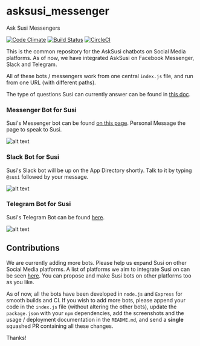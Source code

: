 # asksusi_messenger
Ask Susi Messengers

[![Code Climate](https://codeclimate.com/github/fossasia/asksusi_messengers/badges/gpa.svg)](https://codeclimate.com/github/fossasia/asksusi_messengers)
[![Build Status](https://travis-ci.org/fossasia/asksusi_messengers.svg?branch=development)](https://travis-ci.org/fossasia/asksusi_messengers)
[![CircleCI](https://img.shields.io/circleci/project/fossasia/asksusi_messengers.svg?maxAge=2592000?style=flat-square)](https://circleci.com/gh/fossasia/asksusi_messengers)

This is the common repository for the AskSusi chatbots on Social Media platforms. As of now, we have integrated AskSusi on Facebook Messenger, Slack and Telegram.

All of these bots / messengers work from one central ```index.js``` file, and run from one URL (with different paths).

The type of questions Susi can currently answer can be found in [this doc](https://github.com/loklak/loklak_server/blob/development/docs/AskSUSI.md). 

### Messenger Bot for Susi

Susi's Messenger bot can be found [on this page](https://www.facebook.com/asksusisu/). Personal Message the page to speak to Susi.

![alt text](http://i.imgur.com/6XkLyVL.png "Susi Messenger")

### Slack Bot for Susi

Susi's Slack bot will be up on the App Directory shortly. Talk to it by typing ```@susi``` followed by your message.

![alt text](http://i.imgur.com/FWlMQen.png "Susi Slack")

### Telegram Bot for Susi

Susi's Telegram Bot can be found [here](https://web.telegram.org/#/im?p=@asksusi_bot). 

![alt text](http://i.imgur.com/WXnSiGl.png "Susi Telegram")

## Contributions

We are currently adding more bots. Please help us expand Susi on other Social Media platforms. A list of platforms we aim to integrate Susi on can be seen [here](https://github.com/fossasia/asksusi_messengers/issues/1). You can propose and make Susi bots on other platforms too as you like.

As of now, all the bots have been developed in ```node.js``` and ```Express``` for smooth builds and CI. If you wish to add more bots, please append your code in the ```index.js``` file (without altering the other bots), update the ```package.json``` with your ```npm``` dependencies, add the screenshots and the usage / deployment documentation in the ```README.md```, and send a **single** squashed PR containing all these changes.

Thanks!

